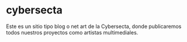 # cybersecta
Este es un sitio tipo blog o net art de la Cybersecta, donde publicaremos todos nuestros proyectos como artistas multimediales.
